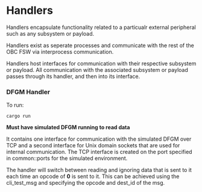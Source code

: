 # Handlers

Handlers encapsulate functionality related to a particualr external peripheral such as any subsystem or payload.

Handlers exist as seperate processes and communicate with the rest of the OBC FSW via interprocess communication.

Handlers host interfaces for communication with their respective subsystem or payload. All communication with the associated subsystem or payload passes through its handler, and then into its interface.

### DFGM Handler

To run: 

```@bash
cargo run
```

**Must have simulated DFGM running to read data**

It contains one interface for communication with the simulated DFGM over TCP and a second interface for Unix domain sockets that are used for internal communication. The TCP interface is created on the port specified in common::ports for the simulated environment. 

The handler will switch between reading and ignoring data that is sent to it each time an opcode of **0** is sent to it. This can be achieved using the cli_test_msg and specifying the opcode and dest_id of the msg.

